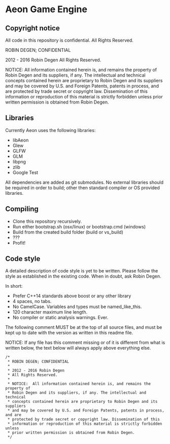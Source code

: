 Aeon Game Engine
==============

Copyright notice
--------------
All code in this repository is confidential.
All Rights Reserved.

ROBIN DEGEN; CONFIDENTIAL

2012 - 2016 Robin Degen
All Rights Reserved.

NOTICE:  All information contained herein is, and remains the property of
Robin Degen and its suppliers, if any. The intellectual and technical
concepts contained herein are proprietary to Robin Degen and its suppliers
and may be covered by U.S. and Foreign Patents, patents in process, and are
protected by trade secret or copyright law. Dissemination of this
information or reproduction of this material is strictly forbidden unless
prior written permission is obtained from Robin Degen.

Libraries
--------------
Currently Aeon uses the following libraries:

- libAeon
- Glew
- GLFW
- GLM
- libpng
- zlib
- Google Test

All dependencies are added as git submodules. No external libraries should be required
in order to build; other then standard compiler or OS provided libraries.

Compiling
--------------

- Clone this repository recursively.
- Run either bootstrap.sh (osx/linux) or bootstrap.cmd (windows)
- Build from the created build folder (build or vs_build)
- ???
- Profit!

Code style
--------------
A detailed description of code style is yet to be written. Please follow the 
style as established in the existing code. When in doubt, ask Robin Degen.

In short:

- Prefer C++14 standards above boost or any other library
- 4 spaces, no tabs.
- No CamelCase. Variables and types must be named_like_this.
- 120 character maximum line length.
- No compiler or static analysis warnings. Ever.

The following comment MUST be at the top of all source files, and must be kept
up to date with the version as written in this readme file.

NOTICE:
If any file has this comment missing or of it is different from what is written 
below, the text below will always apply above everything else.

	/*
	 * ROBIN DEGEN; CONFIDENTIAL
	 *
	 * 2012 - 2016 Robin Degen
	 * All Rights Reserved.
	 *
	 * NOTICE:  All information contained herein is, and remains the property of
	 * Robin Degen and its suppliers, if any. The intellectual and technical
	 * concepts contained herein are proprietary to Robin Degen and its suppliers
	 * and may be covered by U.S. and Foreign Patents, patents in process, and are
	 * protected by trade secret or copyright law. Dissemination of this
	 * information or reproduction of this material is strictly forbidden unless
	 * prior written permission is obtained from Robin Degen.
	 */
